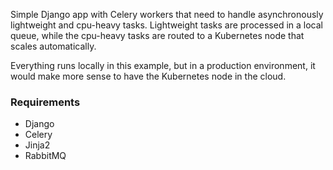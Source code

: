 Simple Django app with Celery workers that need to handle asynchronously lightweight and cpu-heavy tasks.
Lightweight tasks are processed in a local queue, while the cpu-heavy tasks are routed to a Kubernetes node that scales automatically.

Everything runs locally in this example, but in a production environment, it would make more sense to have the Kubernetes node in the cloud.

### Requirements

* Django
* Celery
* Jinja2
* RabbitMQ
